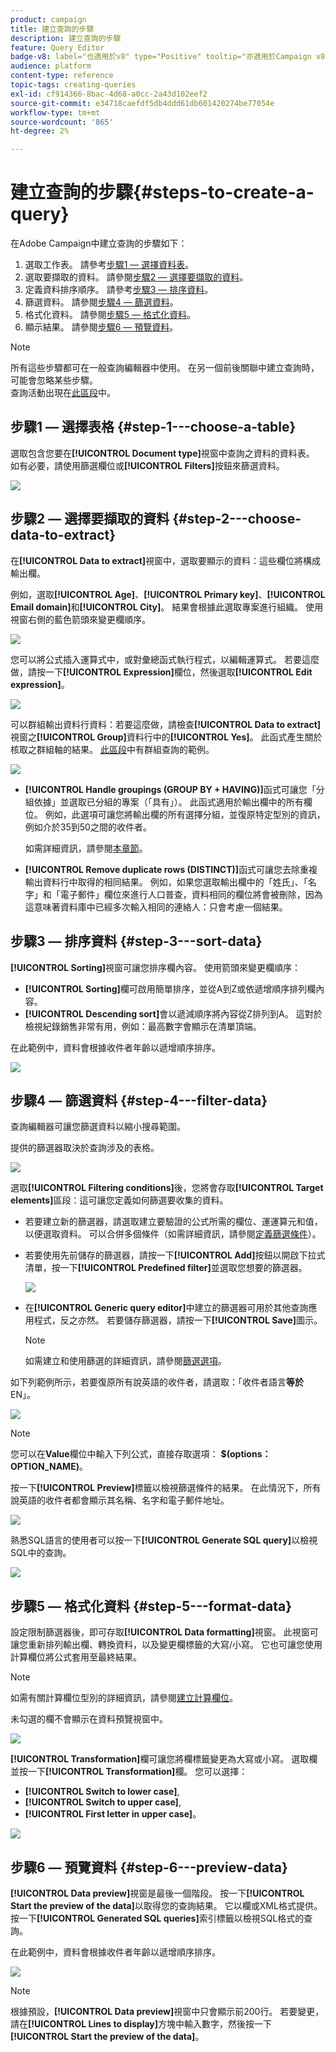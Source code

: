 ```yaml
---
product: campaign
title: 建立查詢的步驟
description: 建立查詢的步驟
feature: Query Editor
badge-v8: label="也適用於v8" type="Positive" tooltip="亦適用於Campaign v8"
audience: platform
content-type: reference
topic-tags: creating-queries
exl-id: cf914366-8bac-4d68-a0cc-2a43d102eef2
source-git-commit: e34718caefdf5db4ddd61db601420274be77054e
workflow-type: tm+mt
source-wordcount: '865'
ht-degree: 2%

---
```


# 建立查詢的步驟{#steps-to-create-a-query}



在Adobe Campaign中建立查詢的步驟如下：

1. 選取工作表。 請參考[步驟1 — 選擇資料表](#step-1---choose-a-table)。
1. 選取要擷取的資料。 請參閱[步驟2 — 選擇要擷取的資料](#step-2---choose-data-to-extract)。
1. 定義資料排序順序。 請參考[步驟3 — 排序資料](#step-3---sort-data)。
1. 篩選資料。 請參閱[步驟4 — 篩選資料](#step-4---filter-data)。
1. 格式化資料。 請參閱[步驟5 — 格式化資料](#step-5---format-data)。
1. 顯示結果。 請參閱[步驟6 — 預覽資料](#step-6---preview-data)。

>[!NOTE]
>
>所有這些步驟都可在一般查詢編輯器中使用。 在另一個前後關聯中建立查詢時，可能會忽略某些步驟。\
>查詢活動出現在[此區段](../../workflow/using/query.md)中。

## 步驟1 — 選擇表格 {#step-1---choose-a-table}

選取包含您要在&#x200B;**[!UICONTROL Document type]**&#x200B;視窗中查詢之資料的資料表。 如有必要，請使用篩選欄位或&#x200B;**[!UICONTROL Filters]**&#x200B;按鈕來篩選資料。

![](assets/query_editor_nveau_21.png)

## 步驟2 — 選擇要擷取的資料 {#step-2---choose-data-to-extract}

在&#x200B;**[!UICONTROL Data to extract]**&#x200B;視窗中，選取要顯示的資料：這些欄位將構成輸出欄。

例如，選取&#x200B;**[!UICONTROL Age]**、**[!UICONTROL Primary key]**、**[!UICONTROL Email domain]**&#x200B;和&#x200B;**[!UICONTROL City]**。 結果會根據此選取專案進行組織。 使用視窗右側的藍色箭頭來變更欄順序。

![](assets/query_editor_nveau_01.png)

您可以將公式插入運算式中，或對彙總函式執行程式，以編輯運算式。 若要這麼做，請按一下&#x200B;**[!UICONTROL Expression]**&#x200B;欄位，然後選取&#x200B;**[!UICONTROL Edit expression]**。

![](assets/query_editor_nveau_97.png)

可以群組輸出資料行資料：若要這麼做，請檢查&#x200B;**[!UICONTROL Data to extract]**&#x200B;視窗之&#x200B;**[!UICONTROL Group]**&#x200B;資料行中的&#x200B;**[!UICONTROL Yes]**。 此函式產生關於核取之群組軸的結果。 [此區段](../../workflow/using/querying-delivery-information.md)中有群組查詢的範例。

![](assets/query_editor_nveau_56.png)

* **[!UICONTROL Handle groupings (GROUP BY + HAVING)]**&#x200B;函式可讓您「分組依據」並選取已分組的專案（「具有」）。 此函式適用於輸出欄中的所有欄位。 例如，此選項可讓您將輸出欄的所有選擇分組，並復原特定型別的資訊，例如介於35到50之間的收件者。

  如需詳細資訊，請參閱[本章節](../../workflow/using/querying-using-grouping-management.md)。

* **[!UICONTROL Remove duplicate rows (DISTINCT)]**&#x200B;函式可讓您去除重複輸出資料行中取得的相同結果。 例如，如果您選取輸出欄中的「姓氏」、「名字」和「電子郵件」欄位來進行人口普查，資料相同的欄位將會被刪除，因為這意味著資料庫中已經多次輸入相同的連絡人：只會考慮一個結果。

## 步驟3 — 排序資料 {#step-3---sort-data}

**[!UICONTROL Sorting]**&#x200B;視窗可讓您排序欄內容。 使用箭頭來變更欄順序：

* **[!UICONTROL Sorting]**&#x200B;欄可啟用簡單排序，並從A到Z或依遞增順序排列欄內容。
* **[!UICONTROL Descending sort]**&#x200B;會以遞減順序將內容從Z排列到A。 這對於檢視紀錄銷售非常有用，例如：最高數字會顯示在清單頂端。

在此範例中，資料會根據收件者年齡以遞增順序排序。

![](assets/query_editor_nveau_57.png)

## 步驟4 — 篩選資料 {#step-4---filter-data}

查詢編輯器可讓您篩選資料以縮小搜尋範圍。

提供的篩選器取決於查詢涉及的表格。

![](assets/query_editor_nveau_09.png)

選取&#x200B;**[!UICONTROL Filtering conditions]**&#x200B;後，您將會存取&#x200B;**[!UICONTROL Target elements]**&#x200B;區段：這可讓您定義如何篩選要收集的資料。

* 若要建立新的篩選器，請選取建立要驗證的公式所需的欄位、運運算元和值，以便選取資料。 可以合併多個條件（如需詳細資訊，請參閱[定義篩選條件](../../platform/using/defining-filter-conditions.md)）。
* 若要使用先前儲存的篩選器，請按一下&#x200B;**[!UICONTROL Add]**&#x200B;按鈕以開啟下拉式清單，按一下&#x200B;**[!UICONTROL Predefined filter]**&#x200B;並選取您想要的篩選器。

  ![](assets/query_editor_15.png)

* 在&#x200B;**[!UICONTROL Generic query editor]**&#x200B;中建立的篩選器可用於其他查詢應用程式，反之亦然。 若要儲存篩選器，請按一下&#x200B;**[!UICONTROL Save]**&#x200B;圖示。

  >[!NOTE]
  >
  >如需建立和使用篩選的詳細資訊，請參閱[篩選選項](../../platform/using/filtering-options.md)。

如下列範例所示，若要復原所有說英語的收件者，請選取：「收件者語言&#x200B;**等於** EN」。

![](assets/query_editor_nveau_89.png)

>[!NOTE]
>
>您可以在&#x200B;**Value**&#x200B;欄位中輸入下列公式，直接存取選項： **$(options：OPTION_NAME)**。

按一下&#x200B;**[!UICONTROL Preview]**&#x200B;標籤以檢視篩選條件的結果。 在此情況下，所有說英語的收件者都會顯示其名稱、名字和電子郵件地址。

![](assets/query_editor_nveau_98.png)

熟悉SQL語言的使用者可以按一下&#x200B;**[!UICONTROL Generate SQL query]**&#x200B;以檢視SQL中的查詢。

![](assets/query_editor_nveau_99.png)

## 步驟5 — 格式化資料 {#step-5---format-data}

設定限制篩選器後，即可存取&#x200B;**[!UICONTROL Data formatting]**&#x200B;視窗。 此視窗可讓您重新排列輸出欄、轉換資料，以及變更欄標籤的大寫/小寫。 它也可讓您使用計算欄位將公式套用至最終結果。

>[!NOTE]
>
>如需有關計算欄位型別的詳細資訊，請參閱[建立計算欄位](../../platform/using/defining-filter-conditions.md#creating-calculated-fields)。

未勾選的欄不會顯示在資料預覽視窗中。

![](assets/query_editor_nveau_10.png)

**[!UICONTROL Transformation]**&#x200B;欄可讓您將欄標籤變更為大寫或小寫。 選取欄並按一下&#x200B;**[!UICONTROL Transformation]**&#x200B;欄。 您可以選擇：

* **[!UICONTROL Switch to lower case]**,
* **[!UICONTROL Switch to upper case]**,
* **[!UICONTROL First letter in upper case]**。

![](assets/query_editor_nveau_42.png)

## 步驟6 — 預覽資料 {#step-6---preview-data}

**[!UICONTROL Data preview]**&#x200B;視窗是最後一個階段。 按一下&#x200B;**[!UICONTROL Start the preview of the data]**&#x200B;以取得您的查詢結果。 它以欄或XML格式提供。 按一下&#x200B;**[!UICONTROL Generated SQL queries]**&#x200B;索引標籤以檢視SQL格式的查詢。

在此範例中，資料會根據收件者年齡以遞增順序排序。

![](assets/query_editor_nveau_11.png)

>[!NOTE]
>
>根據預設，**[!UICONTROL Data preview]**&#x200B;視窗中只會顯示前200行。 若要變更，請在&#x200B;**[!UICONTROL Lines to display]**&#x200B;方塊中輸入數字，然後按一下&#x200B;**[!UICONTROL Start the preview of the data]**。
